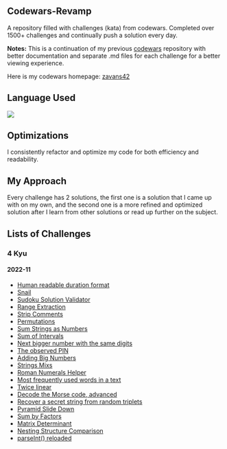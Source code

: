 ## Codewars-Revamp

A repository filled with challenges (kata) from codewars. Completed over 1500+ challenges and continually push a solution every day.

**Notes:** This is a continuation of my previous [codewars](https://github.com/zavans42/Codewars) repository with better documentation and separate .md files for each challenge for a better viewing experience. 

Here is my codewars homepage: [zavans42](https://www.codewars.com/users/zavans42)

## Language Used

<img src="https://img.shields.io/static/v1?label=|&message=JAVASCRIPT&color=3c7f5d&style=plastic&logo=javascript"/>

## Optimizations

I consistently refactor and optimize my code for both efficiency and readability. 

## My Approach

Every challenge has 2 solutions, the first one is a solution that I came up with on my own, and the second one is a more refined and optimized solution after I learn from other solutions or read up further on the subject.

## Lists of Challenges

### 4 Kyu

#### 2022-11
* [Human readable duration format](codewars/4kyu//2022-11/2022-11-01.md)
* [Snail](codewars/4kyu//2022-11/2022-11-02.md)
* [Sudoku Solution Validator](codewars/4kyu//2022-11/2022-11-03.md)
* [Range Extraction](codewars/4kyu//2022-11/2022-11-04.md)
* [Strip Comments](codewars/4kyu//2022-11/2022-11-05.md)
* [Permutations](codewars/4kyu//2022-11/2022-11-06.md)
* [Sum Strings as Numbers](codewars/4kyu//2022-11/2022-11-07.md)
* [Sum of Intervals](codewars/4kyu//2022-11/2022-11-08.md)
* [Next bigger number with the same digits](codewars/4kyu//2022-11/2022-11-09.md)
* [The observed PIN](codewars/4kyu//2022-11/2022-11-10.md)
* [Adding Big Numbers](codewars/4kyu//2022-11/2022-11-11.md)
* [Strings Mixs](codewars/4kyu//2022-11/2022-11-12.md)
* [Roman Numerals Helper](codewars/4kyu//2022-11/2022-11-13.md)
* [Most frequently used words in a text](codewars/4kyu//2022-11/2022-11-14.md)
* [Twice linear](codewars/4kyu//2022-11/2022-11-15.md)
* [Decode the Morse code, advanced](codewars/4kyu//2022-11/2022-11-16.md)
* [Recover a secret string from random triplets](codewars/4kyu//2022-11/2022-11-17.md)
* [Pyramid Slide Down](codewars/4kyu//2022-11/2022-11-18.md)
* [Sum by Factors](codewars/4kyu//2022-11/2022-11-19.md)
* [Matrix Determinant](codewars/4kyu//2022-11/2022-11-20.md)
* [Nesting Structure Comparison](codewars/4kyu//2022-11/2022-11-21.md)
* [parseInt() reloaded](codewars/4kyu//2022-11/2022-11-22.md)